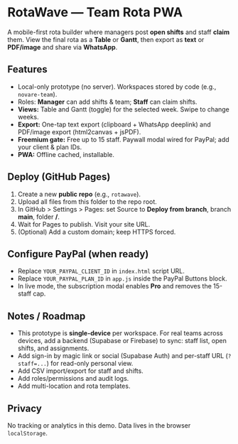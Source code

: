 # RotaWave — Team Rota PWA

A mobile-first rota builder where managers post **open shifts** and staff **claim** them. View the final rota as a **Table** or **Gantt**, then export as **text** or **PDF/image** and share via **WhatsApp**.

## Features
- Local-only prototype (no server). Workspaces stored by code (e.g., `novare-team`).
- Roles: **Manager** can add shifts & team; **Staff** can claim shifts.
- **Views:** Table and Gantt (toggle) for the selected week. Swipe to change weeks.
- **Export:** One-tap text export (clipboard + WhatsApp deeplink) and PDF/image export (html2canvas + jsPDF).
- **Freemium gate:** Free up to 15 staff. Paywall modal wired for PayPal; add your client & plan IDs.
- **PWA:** Offline cached, installable.

## Deploy (GitHub Pages)
1. Create a new **public repo** (e.g., `rotawave`).
2. Upload all files from this folder to the repo root.
3. In GitHub > Settings > Pages: set Source to **Deploy from branch**, branch **main**, folder **/**.
4. Wait for Pages to publish. Visit your site URL.
5. (Optional) Add a custom domain; keep HTTPS forced.

## Configure PayPal (when ready)
- Replace `YOUR_PAYPAL_CLIENT_ID` in `index.html` script URL.
- Replace `YOUR_PAYPAL_PLAN_ID` in `app.js` inside the PayPal Buttons block.
- In live mode, the subscription modal enables **Pro** and removes the 15-staff cap.

## Notes / Roadmap
- This prototype is **single-device** per workspace. For real teams across devices, add a backend (Supabase or Firebase) to sync: staff list, open shifts, and assignments.
- Add sign-in by magic link or social (Supabase Auth) and per-staff URL (`?staff=...`) for read-only personal view.
- Add CSV import/export for staff and shifts.
- Add roles/permissions and audit logs.
- Add multi-location and rota templates.

## Privacy
No tracking or analytics in this demo. Data lives in the browser `localStorage`.
